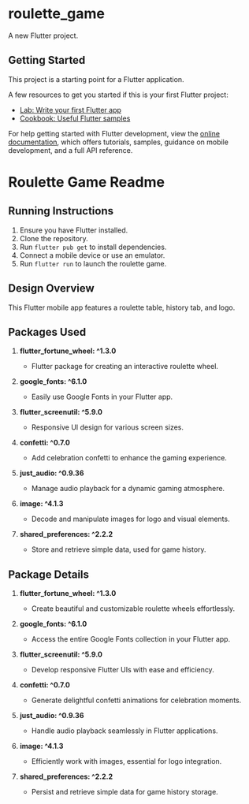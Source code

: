 # roulette_game

A new Flutter project.

## Getting Started

This project is a starting point for a Flutter application.

A few resources to get you started if this is your first Flutter project:

- [Lab: Write your first Flutter app](https://docs.flutter.dev/get-started/codelab)
- [Cookbook: Useful Flutter samples](https://docs.flutter.dev/cookbook)

For help getting started with Flutter development, view the
[online documentation](https://docs.flutter.dev/), which offers tutorials,
samples, guidance on mobile development, and a full API reference.


# Roulette Game Readme

## Running Instructions

1. Ensure you have Flutter installed.
2. Clone the repository.
3. Run `flutter pub get` to install dependencies.
4. Connect a mobile device or use an emulator.
5. Run `flutter run` to launch the roulette game.

## Design Overview

This Flutter mobile app features a roulette table, history tab, and logo.

## Packages Used

1. **flutter_fortune_wheel: ^1.3.0**
   - Flutter package for creating an interactive roulette wheel.

2. **google_fonts: ^6.1.0**
   - Easily use Google Fonts in your Flutter app.

3. **flutter_screenutil: ^5.9.0**
   - Responsive UI design for various screen sizes.

4. **confetti: ^0.7.0**
   - Add celebration confetti to enhance the gaming experience.

5. **just_audio: ^0.9.36**
   - Manage audio playback for a dynamic gaming atmosphere.

6. **image: ^4.1.3**
   - Decode and manipulate images for logo and visual elements.

7. **shared_preferences: ^2.2.2**
   - Store and retrieve simple data, used for game history.

## Package Details

1. **flutter_fortune_wheel: ^1.3.0**
   - Create beautiful and customizable roulette wheels effortlessly.

2. **google_fonts: ^6.1.0**
   - Access the entire Google Fonts collection in your Flutter app.

3. **flutter_screenutil: ^5.9.0**
   - Develop responsive Flutter UIs with ease and efficiency.

4. **confetti: ^0.7.0**
   - Generate delightful confetti animations for celebration moments.

5. **just_audio: ^0.9.36**
   - Handle audio playback seamlessly in Flutter applications.

6. **image: ^4.1.3**
   - Efficiently work with images, essential for logo integration.

7. **shared_preferences: ^2.2.2**
   - Persist and retrieve simple data for game history storage.

